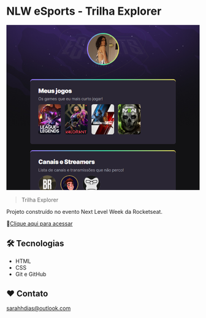 # NLW eSports - Trilha Explorer

![preview](preview.png)

> Trilha Explorer

Projeto construído no evento Next Level Week da Rocketseat.

🔗[Clique aqui para acessar](https://sarahhdias.github.io/nlw-esports-explorer)


## 🛠 Tecnologias

- HTML
- CSS
- Git e GitHub

## ❤ Contato

sarahhdias@outlook.com